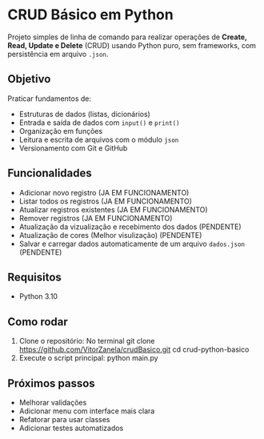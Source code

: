 # CRUD Básico em Python

Projeto simples de linha de comando para realizar operações de **Create, Read, Update e Delete** (CRUD) usando Python puro, sem frameworks, com persistência em arquivo `.json`.

## Objetivo

Praticar fundamentos de:
- Estruturas de dados (listas, dicionários)
- Entrada e saída de dados com `input()` e `print()`
- Organização em funções
- Leitura e escrita de arquivos com o módulo `json`
- Versionamento com Git e GitHub

## Funcionalidades

- Adicionar novo registro (JA EM FUNCIONAMENTO)
- Listar todos os registros (JA EM FUNCIONAMENTO)
- Atualizar registros existentes (JA EM FUNCIONAMENTO)
- Remover registros (JA EM FUNCIONAMENTO)
- Atualização da vizualização e recebimento dos dados (PENDENTE)
- Atualização de cores (Melhor visulização) (PENDENTE)
- Salvar e carregar dados automaticamente de um arquivo `dados.json` (PENDENTE)

## Requisitos

- Python 3.10

## Como rodar

1. Clone o repositório:
   No terminal 
   git clone https://github.com/VitorZanela/crudBasico.git
   cd crud-python-basico
2. Execute o script principal:
    python main.py
   
## Próximos passos

 - Melhorar validações
 - Adicionar menu com interface mais clara
 - Refatorar para usar classes
 - Adicionar testes automatizados
